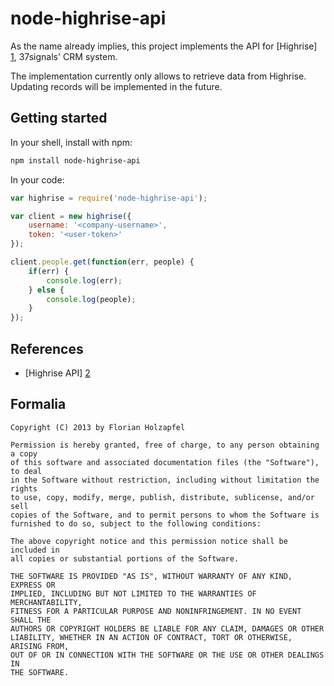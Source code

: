 # node-highrise-api
As the name already implies, this project implements the API for [Highrise] [1], 37signals' CRM system.

The implementation currently only allows to retrieve data from Highrise. Updating records will be implemented in the future.

## Getting started

In your shell, install with npm:

```sh
npm install node-highrise-api
```

In your code:

```javascript
var highrise = require('node-highrise-api');

var client = new highrise({
	username: '<company-username>',
	token: '<user-token>'
});

client.people.get(function(err, people) {
	if(err) {
		console.log(err);
	} else {
		console.log(people);
	}
});
```

## References ##
 * [Highrise API] [2]

## Formalia

```
Copyright (C) 2013 by Florian Holzapfel

Permission is hereby granted, free of charge, to any person obtaining a copy
of this software and associated documentation files (the "Software"), to deal
in the Software without restriction, including without limitation the rights
to use, copy, modify, merge, publish, distribute, sublicense, and/or sell
copies of the Software, and to permit persons to whom the Software is
furnished to do so, subject to the following conditions:

The above copyright notice and this permission notice shall be included in
all copies or substantial portions of the Software.

THE SOFTWARE IS PROVIDED "AS IS", WITHOUT WARRANTY OF ANY KIND, EXPRESS OR
IMPLIED, INCLUDING BUT NOT LIMITED TO THE WARRANTIES OF MERCHANTABILITY,
FITNESS FOR A PARTICULAR PURPOSE AND NONINFRINGEMENT. IN NO EVENT SHALL THE
AUTHORS OR COPYRIGHT HOLDERS BE LIABLE FOR ANY CLAIM, DAMAGES OR OTHER
LIABILITY, WHETHER IN AN ACTION OF CONTRACT, TORT OR OTHERWISE, ARISING FROM,
OUT OF OR IN CONNECTION WITH THE SOFTWARE OR THE USE OR OTHER DEALINGS IN
THE SOFTWARE.
```

[1]: http://highrisehq.com
[2]: https://github.com/37signals/highrise-api
